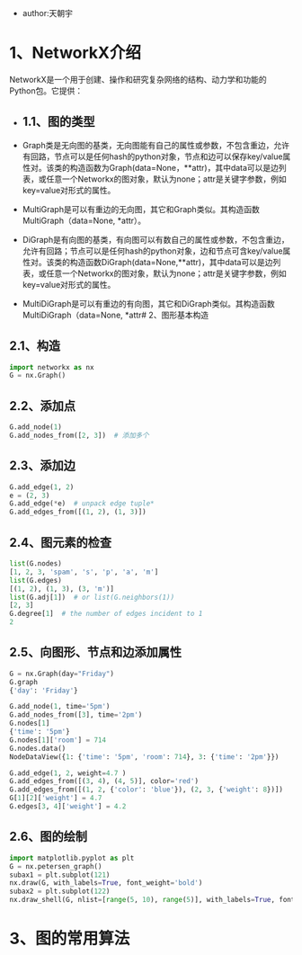 
- author:天朝宇​
# 1、NetworkX介绍

NetworkX是一个用于创建、操作和研究复杂网络的结构、动力学和功能的Python包。它提供：

- ## 1.1、图的类型

- Graph类是无向图的基类，无向图能有自己的属性或参数，不包含重边，允许有回路，节点可以是任何hash的python对象，节点和边可以保存key/value属性对。该类的构造函数为Graph(data=None，**attr)，其中data可以是边列表，或任意一个Networkx的图对象，默认为none；attr是关键字参数，例如key=value对形式的属性。
- MultiGraph是可以有重边的无向图，其它和Graph类似。其构造函数MultiGraph（data=None, *attr）。
- DiGraph是有向图的基类，有向图可以有数自己的属性或参数，不包含重边，允许有回路；节点可以是任何hash的python对象，边和节点可含key/value属性对。该类的构造函数DiGraph(data=None,**attr)，其中data可以是边列表，或任意一个Networkx的图对象，默认为none；attr是关键字参数，例如key=value对形式的属性。
- MultiDiGraph是可以有重边的有向图，其它和DiGraph类似。其构造函数MultiDiGraph（data=None, *attr# 2、图形基本构造
## 2.1、构造

```python
import networkx as nx
G = nx.Graph()
```
## 2.2、添加点

```python
G.add_node(1)
G.add_nodes_from([2, 3])  # 添加多个
```
## 2.3、添加边

```python
G.add_edge(1, 2)
e = (2, 3)
G.add_edge(*e)  # unpack edge tuple*
G.add_edges_from([(1, 2), (1, 3)])
```
## 2.4、图元素的检查

```python
list(G.nodes)
[1, 2, 3, 'spam', 's', 'p', 'a', 'm']
list(G.edges)
[(1, 2), (1, 3), (3, 'm')]
list(G.adj[1])  # or list(G.neighbors(1))
[2, 3]
G.degree[1]  # the number of edges incident to 1
2
```
## 2.5、向图形、节点和边添加属性

```python
G = nx.Graph(day="Friday")
G.graph
{'day': 'Friday'}

G.add_node(1, time='5pm')
G.add_nodes_from([3], time='2pm')
G.nodes[1]
{'time': '5pm'}
G.nodes[1]['room'] = 714
G.nodes.data()
NodeDataView({1: {'time': '5pm', 'room': 714}, 3: {'time': '2pm'}})

G.add_edge(1, 2, weight=4.7 )
G.add_edges_from([(3, 4), (4, 5)], color='red')
G.add_edges_from([(1, 2, {'color': 'blue'}), (2, 3, {'weight': 8})])
G[1][2]['weight'] = 4.7
G.edges[3, 4]['weight'] = 4.2
```
## 2.6、图的绘制

```python
import matplotlib.pyplot as plt
G = nx.petersen_graph()
subax1 = plt.subplot(121)
nx.draw(G, with_labels=True, font_weight='bold')
subax2 = plt.subplot(122)
nx.draw_shell(G, nlist=[range(5, 10), range(5)], with_labels=True, font_weight='bold')
```
# 3、图的常用算法

